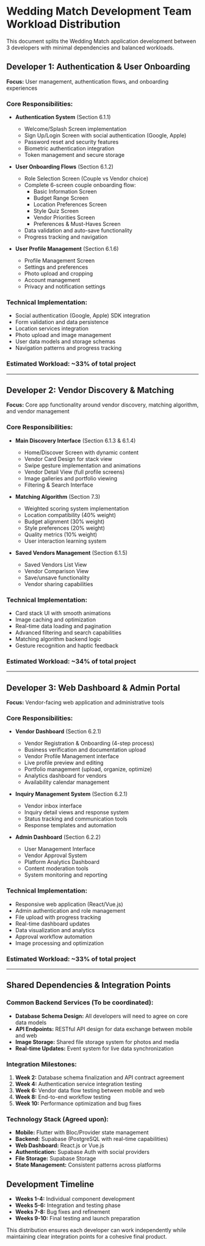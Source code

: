 # Wedding Match Development Team Workload Distribution

This document splits the Wedding Match application development between 3 developers with minimal dependencies and balanced workloads.

## Developer 1: Authentication & User Onboarding
**Focus:** User management, authentication flows, and onboarding experiences

### Core Responsibilities:
- **Authentication System** (Section 6.1.1)
  - Welcome/Splash Screen implementation
  - Sign Up/Login Screen with social authentication (Google, Apple)
  - Password reset and security features
  - Biometric authentication integration
  - Token management and secure storage

- **User Onboarding Flows** (Section 6.1.2)
  - Role Selection Screen (Couple vs Vendor choice)
  - Complete 6-screen couple onboarding flow:
    - Basic Information Screen
    - Budget Range Screen
    - Location Preferences Screen
    - Style Quiz Screen
    - Vendor Priorities Screen
    - Preferences & Must-Haves Screen
  - Data validation and auto-save functionality
  - Progress tracking and navigation

- **User Profile Management** (Section 6.1.6)
  - Profile Management Screen
  - Settings and preferences
  - Photo upload and cropping
  - Account management
  - Privacy and notification settings

### Technical Implementation:
- Social authentication (Google, Apple) SDK integration
- Form validation and data persistence
- Location services integration
- Photo upload and image management
- User data models and storage schemas
- Navigation patterns and progress tracking

### Estimated Workload: ~33% of total project

---

## Developer 2: Vendor Discovery & Matching
**Focus:** Core app functionality around vendor discovery, matching algorithm, and vendor management

### Core Responsibilities:
- **Main Discovery Interface** (Section 6.1.3 & 6.1.4)
  - Home/Discover Screen with dynamic content
  - Vendor Card Design for stack view
  - Swipe gesture implementation and animations
  - Vendor Detail View (full profile screens)
  - Image galleries and portfolio viewing
  - Filtering & Search Interface

- **Matching Algorithm** (Section 7.3)
  - Weighted scoring system implementation
  - Location compatibility (40% weight)
  - Budget alignment (30% weight)
  - Style preferences (20% weight)
  - Quality metrics (10% weight)
  - User interaction learning system

- **Saved Vendors Management** (Section 6.1.5)
  - Saved Vendors List View
  - Vendor Comparison View
  - Save/unsave functionality
  - Vendor sharing capabilities

### Technical Implementation:
- Card stack UI with smooth animations
- Image caching and optimization
- Real-time data loading and pagination
- Advanced filtering and search capabilities
- Matching algorithm backend logic
- Gesture recognition and haptic feedback

### Estimated Workload: ~34% of total project

---

## Developer 3: Web Dashboard & Admin Portal
**Focus:** Vendor-facing web application and administrative tools

### Core Responsibilities:
- **Vendor Dashboard** (Section 6.2.1)
  - Vendor Registration & Onboarding (4-step process)
  - Business verification and documentation upload
  - Vendor Profile Management interface
  - Live profile preview and editing
  - Portfolio management (upload, organize, optimize)
  - Analytics dashboard for vendors
  - Availability calendar management

- **Inquiry Management System** (Section 6.2.1)
  - Vendor inbox interface
  - Inquiry detail views and response system
  - Status tracking and communication tools
  - Response templates and automation

- **Admin Dashboard** (Section 6.2.2)
  - User Management Interface
  - Vendor Approval System
  - Platform Analytics Dashboard
  - Content moderation tools
  - System monitoring and reporting

### Technical Implementation:
- Responsive web application (React/Vue.js)
- Admin authentication and role management
- File upload with progress tracking
- Real-time dashboard updates
- Data visualization and analytics
- Approval workflow automation
- Image processing and optimization

### Estimated Workload: ~33% of total project

---

## Shared Dependencies & Integration Points

### Common Backend Services (To be coordinated):
- **Database Schema Design:** All developers will need to agree on core data models
- **API Endpoints:** RESTful API design for data exchange between mobile and web
- **Image Storage:** Shared file storage system for photos and media
- **Real-time Updates:** Event system for live data synchronization

### Integration Milestones:
1. **Week 2:** Database schema finalization and API contract agreement
2. **Week 4:** Authentication service integration testing
3. **Week 6:** Vendor data flow testing between mobile and web
4. **Week 8:** End-to-end workflow testing
5. **Week 10:** Performance optimization and bug fixes

### Technology Stack (Agreed upon):
- **Mobile:** Flutter with Bloc/Provider state management
- **Backend:** Supabase (PostgreSQL with real-time capabilities)
- **Web Dashboard:** React.js or Vue.js
- **Authentication:** Supabase Auth with social providers
- **File Storage:** Supabase Storage
- **State Management:** Consistent patterns across platforms

## Development Timeline
- **Weeks 1-4:** Individual component development
- **Weeks 5-6:** Integration and testing phase
- **Weeks 7-8:** Bug fixes and refinement
- **Weeks 9-10:** Final testing and launch preparation

This distribution ensures each developer can work independently while maintaining clear integration points for a cohesive final product.